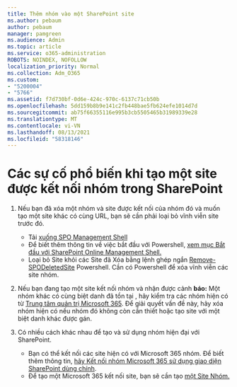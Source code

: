 ```yaml
---
title: Thêm nhóm vào một SharePoint site
ms.author: pebaum
author: pebaum
manager: pamgreen
ms.audience: Admin
ms.topic: article
ms.service: o365-administration
ROBOTS: NOINDEX, NOFOLLOW
localization_priority: Normal
ms.collection: Adm_O365
ms.custom:
- "5200004"
- "5766"
ms.assetid: f7d730bf-0d6e-424c-970c-6137c71cb50b
ms.openlocfilehash: 5dd159b8b9e141c2fb448bae5fb624efe1014d7d
ms.sourcegitcommit: ab75f66355116e995b3cb5505465b31989339e28
ms.translationtype: MT
ms.contentlocale: vi-VN
ms.lasthandoff: 08/13/2021
ms.locfileid: "58318146"
---
```

# <a name="common-issues-when-creating-a-group-connected-site-in-sharepoint"></a>Các sự cố phổ biến khi tạo một site được kết nối nhóm trong SharePoint

1. Nếu bạn đã xóa một nhóm và site được kết nối của nhóm đó và muốn tạo một site khác có cùng URL, bạn sẽ cần phải loại bỏ vĩnh viễn site trước đó.

   - Tải [xuống SPO Management Shell](https://support.office.com/article/introduction-to-the-sharepoint-online-management-shell-c16941c3-19b4-4710-8056-34c034493429)
   - Để biết thêm thông tin về việc bắt đầu với Powershell, [xem mục Bắt đầu với SharePoint Online Management Shell.](https://docs.microsoft.com/powershell/module/sharepoint-online/remove-sposite)
   - Loại bỏ Site khỏi các Site đã Xóa bằng lệnh ghép ngắn [Remove-SPODeletedSite](https://docs.microsoft.com/powershell/module/sharepoint-online/remove-sposite?view=sharepoint-ps) Powershell. Cần có Powershell để xóa vĩnh viễn các site nhóm.

1. Nếu bạn đang tạo một site kết nối nhóm và nhận được cảnh **báo:** Một nhóm khác có cùng biệt danh đã tồn tại , hãy kiểm tra các nhóm hiện có từ [Trung tâm quản trị Microsoft 365](https://admin.microsoft.com/AdminPortal/Home#/groups). Để giải quyết vấn đề này, hãy xóa nhóm hiện có nếu nhóm đó không còn cần thiết hoặc tạo site với một biệt danh khác được gán.

1. Có nhiều cách khác nhau để tạo và sử dụng nhóm hiện đại với SharePoint.

   - Bạn có thể kết nối các site hiện có với Microsoft 365 nhóm. Để biết thêm thông tin, [hãy Kết nối nhóm Microsoft 365 sử dụng giao diện SharePoint dùng chính](https://docs.microsoft.com/sharepoint/dev/transform/modernize-connect-to-office365-group#connect-an-office-365-group-using-the-sharepoint-user-interface).
   - Để tạo một Microsoft 365 kết nối site, bạn sẽ cần tạo [một Site Nhóm.](https://admin.microsoft.com/sharepoint)
